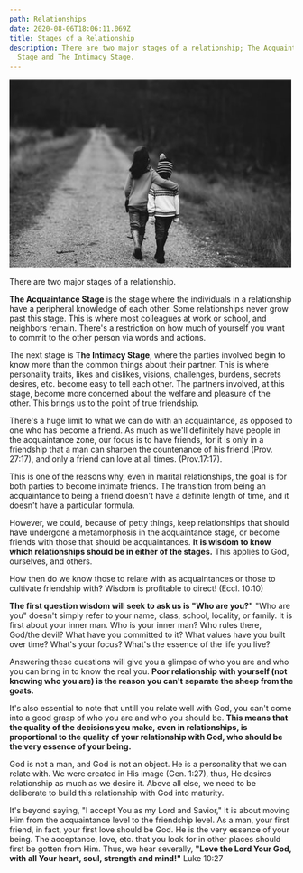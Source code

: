 ```yaml
---
path: Relationships
date: 2020-08-06T18:06:11.069Z
title: Stages of a Relationship
description: There are two major stages of a relationship; The Acquaintance
  Stage and The Intimacy Stage.
---
```

![](../assets/photo-1451471016731-e963a8588be8.jpg)

There are two major stages of a relationship. 

**The Acquaintance Stage** is the stage where the individuals in a relationship have a peripheral knowledge of each other. Some relationships never grow past this stage. This is where most colleagues at work or school, and neighbors remain. There's a restriction on how much of yourself you want to commit to the other person via words and actions.

The next stage is **The Intimacy Stage**, where the parties involved begin to know more than the common things about their partner. This is where personality traits, likes and dislikes, visions, challenges, burdens, secrets desires, etc. become easy to tell each other. The partners involved, at this stage, become more concerned about the welfare and pleasure of the other. This brings us to the point of true friendship.

There's a huge limit to what we can do with an acquaintance, as opposed to one who has become a friend. As much as we'll definitely have people in the acquaintance zone, our focus is to have friends, for it is only in a friendship that a man can sharpen the countenance of his friend (Prov. 27:17), and only a friend can love at all times. (Prov.17:17).

This is one of the reasons why, even in marital relationships, the goal is for both parties to become intimate friends. The transition from being an acquaintance to being a friend doesn't have a definite length of time, and it doesn't have a particular formula.

However, we could, because of petty things, keep relationships that should have undergone a metamorphosis in the acquaintance stage, or become friends with those that should be acquaintances. **It is wisdom to know which relationships should be in either of the stages.** This applies to God, ourselves, and others.

How then do we know those to relate with as acquaintances or those to cultivate friendship with? Wisdom is profitable to direct! (Eccl. 10:10)

**The first question wisdom will seek to ask us is "Who are you?"** "Who are you" doesn't simply refer to your name, class, school, locality, or family. It is first about your inner man. Who is your inner man? Who rules there, God/the devil? What have you committed to it? What values have you built over time? What's your focus? What's the essence of the life you live?

Answering these questions will give you a glimpse of who you are and who you can bring in to know the real you. **Poor relationship with yourself (not knowing who you are) is the reason you can't separate the sheep from the goats.**

It's also essential to note that untill you relate well with God, you can't come into a good grasp of who you are and who you should be. **This means that the quality of the decisions you make, even in relationships, is proportional to the quality of your relationship with God, who should be the very essence of your being.**

God is not a man, and God is not an object. He is a personality that we can relate with. We were created in His image (Gen. 1:27), thus, He desires relationship as much as we desire it. Above all else, we need to be deliberate to build this relationship with God into maturity.

It's beyond saying, "I accept You as my Lord and Savior," It is about moving Him from the acquaintance level to the friendship level. As a man, your first friend, in fact, your first love should be God. He is the very essence of your being. The acceptance, love, etc. that you look for in other places should first be gotten from Him. Thus, we hear severally, **"Love the Lord Your God, with all Your heart, soul, strength and mind!"** Luke 10:27